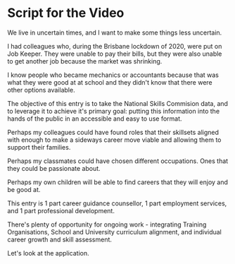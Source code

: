 # Script for the Video

We live in uncertain times, and I want to make some things less uncertain.

I had colleagues who, during the Brisbane lockdown of 2020, were put on Job Keeper. They were unable to pay their bills, but they were also unable to get another job because the market was shrinking.

I know people who became mechanics or accountants because that was what they were good at at school and they didn't know that there were other options available.

The objective of this entry is to take the National Skills Commision data, and to leverage it to achieve it's primary goal: putting this information into the hands of the public in an accessible and easy to use format.

Perhaps my colleagues could have found roles that their skillsets aligned with enough to make a sideways career move viable and allowing them to support their families.

Perhaps my classmates could have chosen different occupations. Ones that they could be passionate about.

Perhaps my own children will be able to find careers that they will enjoy and be good at.


This entry is 1 part career guidance counsellor, 1 part employment services, and 1 part professional development.

There's plenty of opportunity for ongoing work - integrating Training Organisations, School and University curriculum alignment, and individual career growth and skill assessment.


Let's look at the application.

